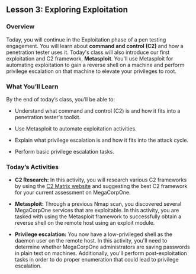 ## Lesson 3: Exploring Exploitation 
 
### Overview

Today, you will continue in the Exploitation phase of a pen testing engagement. You will learn about **command and control (C2)** and how a penetration tester uses it. Today's class will also introduce our first exploitation and C2 framework, **Metasploit**. You'll use Metasploit for automating exploitation to gain a reverse shell on a machine and perform privilege escalation on that machine to elevate your privileges to root.
 
### What You’ll Learn
 
By the end of today’s class, you’ll be able to:
 
* Understand what command and control (C2) is and how it fits into a penetration tester's toolkit.

* Use Metasploit to automate exploitation activities.

* Explain what privilege escalation is and how it fits into the attack cycle.

* Perform basic privilege escalation tasks.

### Today’s Activities

* **C2 Research:** In this activity, you will research various C2 frameworks by using the [C2 Matrix website](https://docs.google.com/spreadsheets/d/1b4mUxa6cDQuTV2BPC6aA-GR4zGZi0ooPYtBe4IgPsSc/edit#gid=0) and suggesting the best C2 framework for your current assessment on MegaCorpOne.

* **Metasploit:** Through a previous Nmap scan, you discovered several MegaCorpOne services that are exploitable. In this activity, you are tasked with using the Metasploit framework to successfully obtain a reverse shell on the remote host using an exploit module.

* **Privilege escalation:** You now have a low-privileged shell as the daemon user on the remote host. In this activity, you'll need to determine whether MegaCorpOne administrators are saving passwords in plain text on machines. Additionally, you'll perform post-exploitation tasks in order to do proper enumeration that could lead to privilege escalation.
